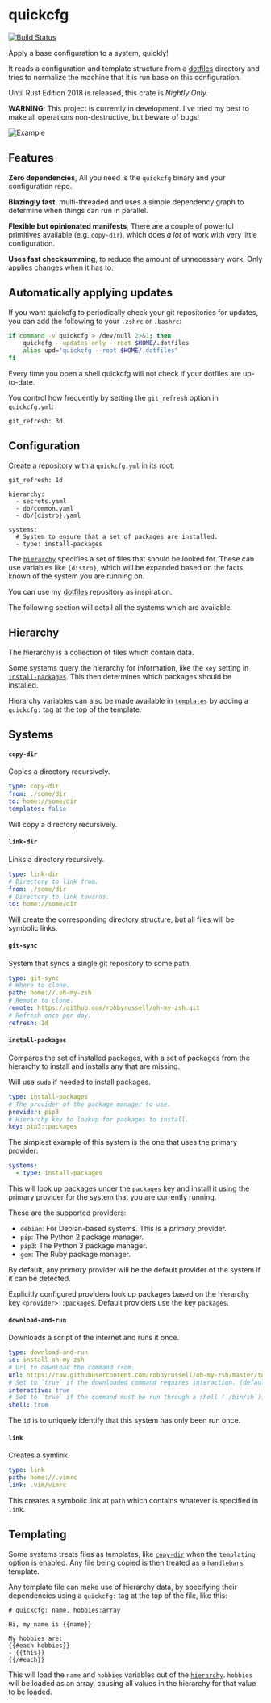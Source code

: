 # quickcfg
[![Build Status](https://travis-ci.org/udoprog/quickcfg.svg?branch=master)](https://travis-ci.org/udoprog/quickcfg)

Apply a base configuration to a system, quickly!

It reads a configuration and template structure from a [dotfiles] directory and tries to normalize
the machine that it is run base on this configuration.

Until Rust Edition 2018 is released, this crate is _Nightly Only_.

**WARNING**:
This project is currently in development.
I've tried my best to make all operations non-destructive, but beware of bugs!

[dotfiles]: https://github.com/udoprog/dotfiles

![Example](gfx/example1.gif)

## Features

**Zero dependencies**, All you need is the `quickcfg` binary and your configuration repo.

**Blazingly fast**, multi-threaded and uses a simple dependency graph to determine when things can
run in parallel.

**Flexible but opinionated manifests**, There are a couple of powerful primitives available
(e.g. `copy-dir`), which does _a lot_ of work with very little configuration.

**Uses fast checksumming**, to reduce the amount of unnecessary work. Only applies changes when it
has to.

## Automatically applying updates

If you want quickcfg to periodically check your git repositories for updates, you can add the
following to your `.zshrc` or `.bashrc`:

```bash
if command -v quickcfg > /dev/null 2>&1; then
    quickcfg --updates-only --root $HOME/.dotfiles
    alias upd="quickcfg --root $HOME/.dotfiles"
fi
```

Every time you open a shell quickcfg will not check if your dotfiles are up-to-date.

You control how frequently by setting the `git_refresh` option in `quickcfg.yml`:

```
git_refresh: 3d
```

## Configuration

Create a repository with a `quickcfg.yml` in its root:

```
git_refresh: 1d

hierarchy:
  - secrets.yaml
  - db/common.yaml
  - db/{distro}.yaml

systems:
  # System to ensure that a set of packages are installed.
  - type: install-packages
```

The [`hierarchy`] specifies a set of files that should be looked for.
These can use variables like `{distro}`, which will be expanded based on the facts known of the
system you are running on.

You can use my [dotfiles](https://github.com/udoprog/dotfiles) repository as inspiration.

The following section will detail all the systems which are available.

[`hierarchy`]: #hierarchy

## Hierarchy

The hierarchy is a collection of files which contain data.

Some systems query the hierarchy for information, like the `key` setting in [`install-packages`].
This then determines which packages should be installed.

Hierarchy variables can also be made available in [`templates`] by adding a `quickcfg:` tag at the
top of the template.

[`install-packages`]: #install-packages
[`templates`]: #templating

## Systems

#### `copy-dir`

Copies a directory recursively.

```yaml
type: copy-dir
from: ./some/dir
to: home://some/dir
templates: false
```

Will copy a directory recursively.

#### `link-dir`

Links a directory recursively.

```yaml
type: link-dir
# Directory to link from.
from: ./some/dir
# Directory to link towards.
to: home://some/dir
```

Will create the corresponding directory structure, but all files will be symbolic links.

#### `git-sync`

System that syncs a single git repository to some path.

```yaml
type: git-sync
# Where to clone.
path: home://.oh-my-zsh
# Remote to clone.
remote: https://github.com/robbyrussell/oh-my-zsh.git 
# Refresh once per day.
refresh: 1d
```

#### `install-packages`

Compares the set of installed packages, with a set of packages from the hierarchy to install and
installs any that are missing.

Will use `sudo` if needed to install packages.

```yaml
type: install-packages
# The provider of the package manager to use.
provider: pip3
# Hierarchy key to lookup for packages to install.
key: pip3::packages
```

The simplest example of this system is the one that uses the primary provider:

```yaml
systems:
  - type: install-packages
```

This will look up packages under the `packages` key and install it using the primary provider for
the system that you are currently running.

These are the supported providers:

 * `debian`: For Debian-based systems. This is a _primary_ provider.
 * `pip`: The Python 2 package manager.
 * `pip3`: The Python 3 package manager.
 * `gem`: The Ruby package manager.

By default, any _primary_ provider will be the default provider of the system if it can be
detected.

Explicitly configured providers look up packages based on the hierarchy key `<provider>::packages`.
Default providers use the key `packages`.

#### `download-and-run`

Downloads a script of the internet and runs it once.

```yaml
type: download-and-run
id: install-oh-my-zsh
# Url to download the command from.
url: https://raw.githubusercontent.com/robbyrussell/oh-my-zsh/master/tools/install.sh
# Set to `true` if the downloaded command requires interaction. (default: false)
interactive: true
# Set to `true` if the command must be run through a shell (`/bin/sh`). (default: false).
shell: true
```

The `id` is to uniquely identify that this system has only been run once.

#### `link`

Creates a symlink.

```yaml
type: link
path: home://.vimrc
link: .vim/vimrc
```

This creates a symbolic link at `path` which contains whatever is specified in `link`.

## Templating

Some systems treats files as templates, like [`copy-dir`] when the `templating` option is enabled.
Any file being copied is then treated as a [`handlebars`] template.

Any template file can make use of hierarchy data, by specifying their dependencies using
a `quickcfg:` tag at the top of the file, like this:

```
# quickcfg: name, hobbies:array

Hi, my name is {{name}}

My hobbies are:
{{#each hobbies}}
- {{this}}
{{/#each}}
```

This will load the `name` and `hobbies` variables out of the [`hierarchy`].
`hobbies` will be loaded as an array, causing all values in the hierarchy for that value to be
loaded.

[`copy-dir`]: #copy-dir
[`handlebars`]: https://handlebarsjs.com/
